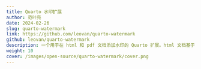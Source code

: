 ```yaml
---
title: Quarto 水印扩展
author: 范叶亮
date: 2024-02-26
slug: quarto-watermark
link: https://github.com/leovan/quarto-watermark
github: leovan/quarto-watermark
description: 一个用于在 html 和 pdf 文档添加水印的 Quarto 扩展。html 文档基于 X-Watermark 实现，pdf 文档基于 draftwatermark 包实现。
weight: 10
cover: /images/open-source/quarto-watermark/cover.png
---
```

